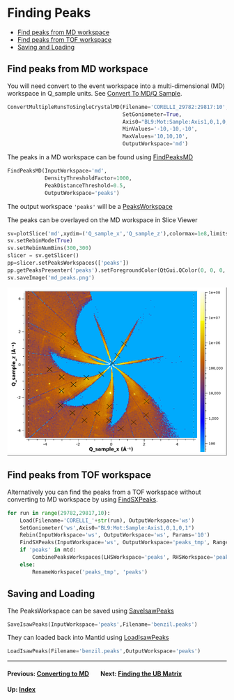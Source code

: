 # Finding Peaks

* [Find peaks from MD workspace](#find-peaks-from-md-workspace)
* [Find peaks from TOF workspace](#find-peaks-from-tof-workspace)
* [Saving and Loading](#saving-and-loading)

## Find peaks from MD workspace

You will need convert to the event workspace into a multi-dimensional
(MD) workspace in Q_sample units. See [Convert To MD/Q
Sample](md#q-sample-1).

```python
ConvertMultipleRunsToSingleCrystalMD(Filename='CORELLI_29782:29817:10',
                                     SetGoniometer=True,
                                     Axis0="BL9:Mot:Sample:Axis1,0,1,0,1",
                                     MinValues='-10,-10,-10',
                                     MaxValues='10,10,10',
                                     OutputWorkspace='md')
```

The peaks in a MD workspace can be found using [FindPeaksMD]

```python
FindPeaksMD(InputWorkspace='md',
            DensityThresholdFactor=1000,
            PeakDistanceThreshold=0.5,
            OutputWorkspace='peaks')
```

The output workspace `'peaks'` will be a [PeaksWorkspace]

The peaks can be overlayed on the MD workspace in Slice Viewer
```python
sv=plotSlice('md',xydim=('Q_sample_x','Q_sample_z'),colormax=1e8,limits=[-5,5,-5,5],colorscalelog=True)
sv.setRebinMode(True)
sv.setRebinNumBins(300,300)
slicer = sv.getSlicer()
pp=slicer.setPeaksWorkspaces(['peaks'])
pp.getPeaksPresenter('peaks').setForegroundColor(QtGui.QColor(0, 0, 0, 255))
sv.saveImage('md_peaks.png')
```

![MD Peaks](images/md_peaks.png)

## Find peaks from TOF workspace

Alternatively you can find the peaks from a TOF workspace without
converting to MD workspace by using [FindSXPeaks].

```python
for run in range(29782,29817,10):
    Load(Filename='CORELLI_'+str(run), OutputWorkspace='ws')
    SetGoniometer('ws',Axis0="BL9:Mot:Sample:Axis1,0,1,0,1")
    Rebin(InputWorkspace='ws', OutputWorkspace='ws', Params='10')
    FindSXPeaks(InputWorkspace='ws', OutputWorkspace='peaks_tmp', RangeLower=4000, RangeUpper=16660,PeakFindingStrategy="AllPeaks",AbsoluteBackground=100)
    if 'peaks' in mtd:
        CombinePeaksWorkspaces(LHSWorkspace='peaks', RHSWorkspace='peaks_tmp',OutputWorkspace= 'peaks')
    else:
        RenameWorkspace('peaks_tmp', 'peaks')
```

## Saving and Loading

The PeaksWorkspace can be saved using [SaveIsawPeaks]
```python
SaveIsawPeaks(InputWorkspace='peaks',Filename='benzil.peaks')
```

They can loaded back into Mantid using [LoadIsawPeaks]
```python
LoadIsawPeaks(Filename='benzil.peaks',OutputWorkspace='peaks')
```

* * *
#### Previous: [Converting to MD](md) &nbsp;&nbsp;&nbsp;&nbsp;&nbsp;&nbsp; Next: [Finding the UB Matrix](ub)
#### Up: [Index](index)

[FindPeaksMD]: http://docs.mantidproject.org/nightly/algorithms/FindPeaksMD.html
[FindSXPeaks]: http://docs.mantidproject.org/nightly/algorithms/FindSXPeaks.html
[PeaksWorkspace]: http://docs.mantidproject.org/nightly/concepts/PeaksWorkspace.html
[SaveIsawPeaks]: http://docs.mantidproject.org/nightly/algorithms/SaveIsawPeaks.html
[LoadIsawPeaks]: http://docs.mantidproject.org/nightly/algorithms/LoadIsawPeaks.html
